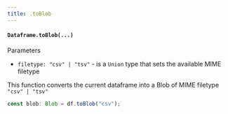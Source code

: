 ```yaml
---
title: .toBlob
---
```


#### `Dataframe.toBlob(...)`
Parameters

- `filetype: "csv" | "tsv"` - is a `Union` type that sets the available MIME filetype

This function converts the current dataframe into a Blob of MIME filetype `"csv" | "tsv"`

```typescript
const blob: Blob = df.toBlob("csv");
```
